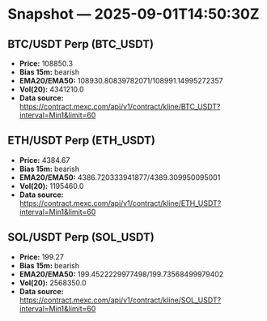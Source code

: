 # Snapshot — 2025-09-01T14:50:30Z

## BTC/USDT Perp (BTC_USDT)
- **Price:** 108850.3
- **Bias 15m:** bearish
- **EMA20/EMA50:** 108930.80839782071/108991.14995272357
- **Vol(20):** 4341210.0
- **Data source:** https://contract.mexc.com/api/v1/contract/kline/BTC_USDT?interval=Min1&limit=60

## ETH/USDT Perp (ETH_USDT)
- **Price:** 4384.67
- **Bias 15m:** bearish
- **EMA20/EMA50:** 4386.720333941877/4389.309950095001
- **Vol(20):** 1195460.0
- **Data source:** https://contract.mexc.com/api/v1/contract/kline/ETH_USDT?interval=Min1&limit=60

## SOL/USDT Perp (SOL_USDT)
- **Price:** 199.27
- **Bias 15m:** bearish
- **EMA20/EMA50:** 199.4522229977498/199.73568499979402
- **Vol(20):** 2568350.0
- **Data source:** https://contract.mexc.com/api/v1/contract/kline/SOL_USDT?interval=Min1&limit=60
